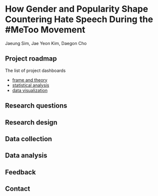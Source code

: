 # How Gender and Popularity Shape Countering Hate Speech During the #MeToo Movement

Jaeung Sim, Jae Yeon Kim, Daegon Cho

## Project roadmap

The list of project dashboards 

* [frame and theory](https://github.com/jaeungs/metoo/projects/3)
* [statistical analysis](https://github.com/jaeungs/metoo/projects/2)
* [data visualization](https://github.com/jaeungs/metoo/projects/1)

## Research questions

## Research design

## Data collection

## Data analysis

## Feedback

## Contact
